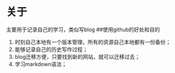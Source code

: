 # 关于

主要用于记录自己的学习，类似写blog
##使用github的好处和目的
1. 时刻自己本地有一个版本管理，所有的资源自己本地都有一份备份；
2. 能够记录自己的历史写作过程；
3. blog迁移方便，只要找到新的网站，就可以迁移过去；
4. 学习markdown语法；